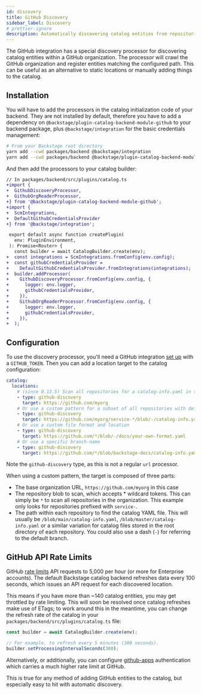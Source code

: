 ```yaml
---
id: discovery
title: GitHub Discovery
sidebar_label: Discovery
# prettier-ignore
description: Automatically discovering catalog entities from repositories in a GitHub organization
---
```


The GitHub integration has a special discovery processor for discovering catalog
entities within a GitHub organization. The processor will crawl the GitHub
organization and register entities matching the configured path. This can be
useful as an alternative to static locations or manually adding things to the
catalog.

## Installation

You will have to add the processors in the catalog initialization code of your
backend. They are not installed by default, therefore you have to add a
dependency on `@backstage/plugin-catalog-backend-module-github` to your backend
package, plus `@backstage/integration` for the basic credentials management:

```bash
# From your Backstage root directory
yarn add --cwd packages/backend @backstage/integration
yarn add --cwd packages/backend @backstage/plugin-catalog-backend-module-github
```

And then add the processors to your catalog builder:

```diff
// In packages/backend/src/plugins/catalog.ts
+import {
+  GithubDiscoveryProcessor,
+  GithubOrgReaderProcessor,
+} from '@backstage/plugin-catalog-backend-module-github';
+import {
+  ScmIntegrations,
+  DefaultGithubCredentialsProvider
+} from '@backstage/integration';

 export default async function createPlugin(
   env: PluginEnvironment,
 ): Promise<Router> {
   const builder = await CatalogBuilder.create(env);
+  const integrations = ScmIntegrations.fromConfig(env.config);
+  const githubCredentialsProvider =
+    DefaultGithubCredentialsProvider.fromIntegrations(integrations);
+  builder.addProcessor(
+    GithubDiscoveryProcessor.fromConfig(env.config, {
+      logger: env.logger,
+      githubCredentialsProvider,
+    }),
+    GithubOrgReaderProcessor.fromConfig(env.config, {
+      logger: env.logger,
+      githubCredentialsProvider,
+    }),
+  );
```

## Configuration

To use the discovery processor, you'll need a GitHub integration
[set up](locations.md) with a `GITHUB_TOKEN`. Then you can add a location target
to the catalog configuration:

```yaml
catalog:
  locations:
    # (since 0.13.5) Scan all repositories for a catalog-info.yaml in the root of the default branch
    - type: github-discovery
      target: https://github.com/myorg
    # Or use a custom pattern for a subset of all repositories with default repository
    - type: github-discovery
      target: https://github.com/myorg/service-*/blob/-/catalog-info.yaml
    # Or use a custom file format and location
    - type: github-discovery
      target: https://github.com/*/blob/-/docs/your-own-format.yaml
    # Or use a specific branch-name
    - type: github-discovery
      target: https://github.com/*/blob/backstage-docs/catalog-info.yaml
```

Note the `github-discovery` type, as this is not a regular `url` processor.

When using a custom pattern, the target is composed of three parts:

- The base organization URL, `https://github.com/myorg` in this case
- The repository blob to scan, which accepts \* wildcard tokens. This can simply
  be `*` to scan all repositories in the organization. This example only looks
  for repositories prefixed with `service-`.
- The path within each repository to find the catalog YAML file. This will
  usually be `/blob/main/catalog-info.yaml`, `/blob/master/catalog-info.yaml` or
  a similar variation for catalog files stored in the root directory of each
  repository. You could also use a dash (`-`) for referring to the default
  branch.

## GitHub API Rate Limits

GitHub [rate limits] API requests to 5,000 per hour (or more for Enterprise
accounts). The default Backstage catalog backend refreshes data every 100
seconds, which issues an API request for each discovered location.

This means if you have more than ~140 catalog entities, you may get throttled by
rate limiting. This will soon be resolved once catalog refreshes make use of
ETags; to work around this in the meantime, you can change the refresh rate of
the catalog in your `packages/backend/src/plugins/catalog.ts` file:

```typescript
const builder = await CatalogBuilder.create(env);

// For example, to refresh every 5 minutes (300 seconds).
builder.setProcessingIntervalSeconds(300);
```

Alternatively, or additionally, you can configure [github-apps] authentication
which carries a much higher rate limit at GitHub.

This is true for any method of adding GitHub entities to the catalog, but
especially easy to hit with automatic discovery.

[rate limits]: https://docs.github.com/en/rest/overview/resources-in-the-rest-api#rate-limiting
[github-apps]: ../../plugins/github-apps.md
